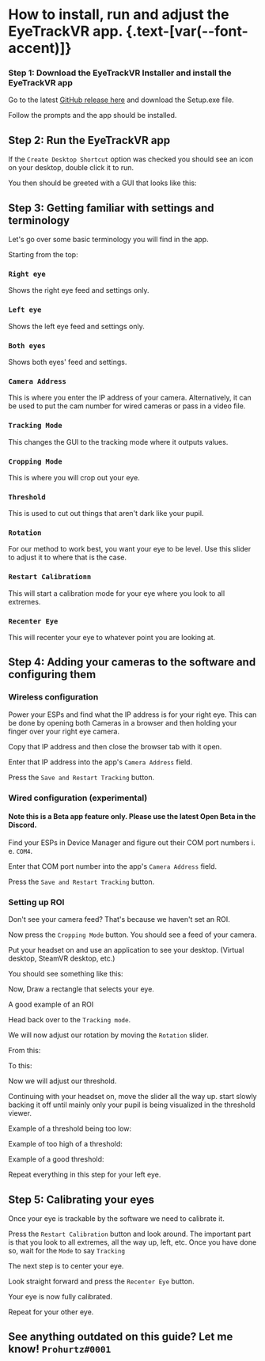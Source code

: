 <script setup>
import Alerts from '../../vue/alerts/Alerts.vue'
import CheckList from '../../vue/CheckBoxList.vue'
import ImageCard from '../../vue/images/ImageComponent.vue'
import { image_settings } from '../../static/image_settings'
import { alerts } from '../../static/alerts'
import { Requirements } from '../../static/app_build_requirements'
</script>

# How to install, run and adjust the EyeTrackVR app. {.text-[var(--font-accent)]}

### Step 1: Download the EyeTrackVR Installer and install the EyeTrackVR app

Go to the latest [GitHub release here](https://github.com/RedHawk989/EyeTrackVR/releases/latest) and download the Setup.exe file.

Follow the prompts and the app should be installed.

## Step 2: Run the EyeTrackVR app

If the `Create Desktop Shortcut` option was checked you should see an icon on your desktop, double click it to run.

You then should be greeted with a GUI that looks like this:
<ImageCard :options="image_settings.eyetrack_vr_guide_three"/>

## Step 3: Getting familiar with settings and terminology

Let's go over some basic terminology you will find in the app.

Starting from the top:

### `Right eye`

Shows the right eye feed and settings only.

### `Left eye`

Shows the left eye feed and settings only.

### `Both eyes`

Shows both eyes' feed and settings.

### `Camera Address`

This is where you enter the IP address of your camera.
Alternatively, it can be used to put the cam number for wired cameras or pass in a video file.

### `Tracking Mode`

This changes the GUI to the tracking mode where it outputs values.

### `Cropping Mode`

This is where you will crop out your eye.

### `Threshold`

This is used to cut out things that aren't dark like your pupil.

### `Rotation`

For our method to work best, you want your eye to be level.
Use this slider to adjust it to where that is the case.

### `Restart Calibrationn`

This will start a calibration mode for your eye where you look to all extremes.

### `Recenter Eye`

This will recenter your eye to whatever point you are looking at.

## Step 4: Adding your cameras to the software and configuring them

### Wireless configuration

Power your ESPs and find what the IP address is for your right eye. This can be done by opening both Cameras in a browser and then holding your finger over your right eye camera.

Copy that IP address and then close the browser tab with it open.

Enter that IP address into the app's `Camera Address` field.

Press the `Save and Restart Tracking` button.

### Wired configuration (experimental)
#### Note this is a Beta app feature only. Please use the latest Open Beta in the Discord.

Find your ESPs in Device Manager and figure out their COM port numbers i. e. ``COM4``.

Enter that COM port number into the app's `Camera Address` field.

Press the `Save and Restart Tracking` button.

### Setting up ROI

Don't see your camera feed? That's because we haven't set an ROI.
<ImageCard :options="image_settings.eyetrack_vr_guide_four"/>

Now press the `Cropping Mode` button.
You should see a feed of your camera.

Put your headset on and use an application to see your desktop. (Virtual desktop, SteamVR desktop, etc.)

You should see something like this:
<ImageCard :options="image_settings.eyetrack_vr_guide_five"/>

Now, Draw a rectangle that selects your eye.

A good example of an ROI
<ImageCard :options="image_settings.eyetrack_vr_guide_six"/>

Head back over to the `Tracking mode`.

We will now adjust our rotation by moving the `Rotation` slider.

From this:
<ImageCard :options="image_settings.eyetrack_vr_guide_seven"/>

To this:
<ImageCard :options="image_settings.eyetrack_vr_guide_eight"/>

Now we will adjust our threshold.

Continuing with your headset on, move the slider all the way up.
start slowly backing it off until mainly only your pupil is being visualized in the threshold viewer.

Example of a threshold being too low:
<ImageCard :options="image_settings.eyetrack_vr_guide_nine"/>

Example of too high of a threshold:
<ImageCard :options="image_settings.eyetrack_vr_guide_ten"/>

Example of a good threshold:
<ImageCard :options="image_settings.eyetrack_vr_guide_eleven"/>

Repeat everything in this step for your left eye.

## Step 5: Calibrating your eyes

Once your eye is trackable by the software we need to calibrate it.

Press the `Restart Calibration` button and look around.
The important part is that you look to all extremes, all the way up, left, etc.
Once you have done so, wait for the `Mode` to say `Tracking`

The next step is to center your eye.

Look straight forward and press the `Recenter Eye` button.

Your eye is now fully calibrated.

Repeat for your other eye.

<Alerts :options="alerts.eyetrack_vr_guide_two">
    <template v-slot:content>
        <p>
           To best center both eyes, look at one spot and hit the 'Recenter Eye' button for each eye without moving your eyes.
        </p>
    </template>
</Alerts>

## See anything outdated on this guide? Let me know! `Prohurtz#0001`
